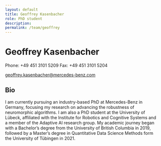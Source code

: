 ```yaml
---
layout: default
title: Geoffrey Kasenbacher
role: PhD student
description:
permalink: /team/geoffrey
---
```


# Geoffrey Kasenbacher


Phone: +49 451 3101 5209
Fax: +49 451 3101 5204

geoffrey.kasenbacher@mercedes-benz.com

## Bio

I am currently pursuing an industry-based PhD at Mercedes-Benz in Germany, focusing my research on advancing the robustness of neuromorphic algorithms. I am also a PhD student at the University of Lübeck, affiliated with the Institute for Robotics and Cognitive Systems and a member of the Adaptive AI research group. My academic journey began with a Bachelor’s degree from the University of British Columbia in 2019, followed by a Master’s degree in Quantitative Data Science Methods form the University of Tübingen in 2021.




